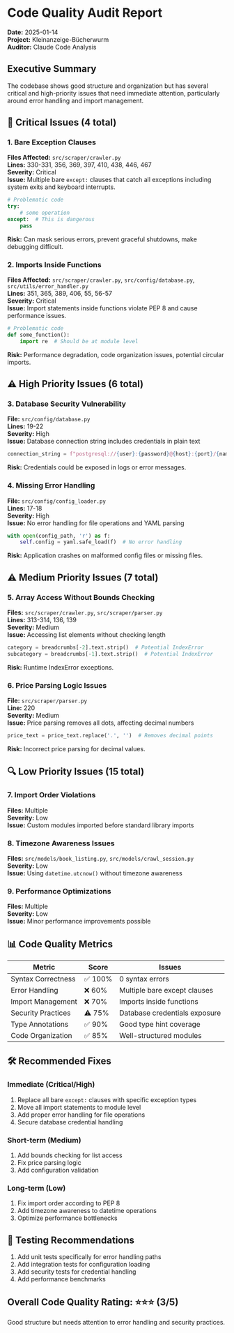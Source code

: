 # Code Quality Audit Report

**Date:** 2025-01-14  
**Project:** Kleinanzeige-Bücherwurm  
**Auditor:** Claude Code Analysis

## Executive Summary

The codebase shows good structure and organization but has several critical and high-priority issues that need immediate attention, particularly around error handling and import management.

## 🚨 Critical Issues (4 total)

### 1. Bare Exception Clauses
**Files Affected:** `src/scraper/crawler.py`  
**Lines:** 330-331, 356, 369, 397, 410, 438, 446, 467  
**Severity:** Critical  
**Issue:** Multiple bare `except:` clauses that catch all exceptions including system exits and keyboard interrupts.

```python
# Problematic code
try:
    # some operation
except:  # This is dangerous
    pass
```

**Risk:** Can mask serious errors, prevent graceful shutdowns, make debugging difficult.

### 2. Imports Inside Functions
**Files Affected:** `src/scraper/crawler.py`, `src/config/database.py`, `src/utils/error_handler.py`  
**Lines:** 351, 365, 389, 406, 55, 56-57  
**Severity:** Critical  
**Issue:** Import statements inside functions violate PEP 8 and cause performance issues.

```python
# Problematic code
def some_function():
    import re  # Should be at module level
```

**Risk:** Performance degradation, code organization issues, potential circular imports.

## ⚠️ High Priority Issues (6 total)

### 3. Database Security Vulnerability
**File:** `src/config/database.py`  
**Lines:** 19-22  
**Severity:** High  
**Issue:** Database connection string includes credentials in plain text

```python
connection_string = f"postgresql://{user}:{password}@{host}:{port}/{name}"
```

**Risk:** Credentials could be exposed in logs or error messages.

### 4. Missing Error Handling
**File:** `src/config/config_loader.py`  
**Lines:** 17-18  
**Severity:** High  
**Issue:** No error handling for file operations and YAML parsing

```python
with open(config_path, 'r') as f:
    self.config = yaml.safe_load(f)  # No error handling
```

**Risk:** Application crashes on malformed config files or missing files.

## ⚠️ Medium Priority Issues (7 total)

### 5. Array Access Without Bounds Checking
**Files:** `src/scraper/crawler.py`, `src/scraper/parser.py`  
**Lines:** 313-314, 136, 139  
**Severity:** Medium  
**Issue:** Accessing list elements without checking length

```python
category = breadcrumbs[-2].text.strip()  # Potential IndexError
subcategory = breadcrumbs[-1].text.strip()  # Potential IndexError
```

**Risk:** Runtime IndexError exceptions.

### 6. Price Parsing Logic Issues
**File:** `src/scraper/parser.py`  
**Line:** 220  
**Severity:** Medium  
**Issue:** Price parsing removes all dots, affecting decimal numbers

```python
price_text = price_text.replace('.', '')  # Removes decimal points
```

**Risk:** Incorrect price parsing for decimal values.

## 🔍 Low Priority Issues (15 total)

### 7. Import Order Violations
**Files:** Multiple  
**Severity:** Low  
**Issue:** Custom modules imported before standard library imports

### 8. Timezone Awareness Issues
**Files:** `src/models/book_listing.py`, `src/models/crawl_session.py`  
**Severity:** Low  
**Issue:** Using `datetime.utcnow()` without timezone awareness

### 9. Performance Optimizations
**Files:** Multiple  
**Severity:** Low  
**Issue:** Minor performance improvements possible

## 📊 Code Quality Metrics

| Metric | Score | Issues |
|--------|-------|---------|
| Syntax Correctness | ✅ 100% | 0 syntax errors |
| Error Handling | ❌ 60% | Multiple bare except clauses |
| Import Management | ❌ 70% | Imports inside functions |
| Security Practices | ⚠️ 75% | Database credentials exposure |
| Type Annotations | ✅ 90% | Good type hint coverage |
| Code Organization | ✅ 85% | Well-structured modules |

## 🛠️ Recommended Fixes

### Immediate (Critical/High)
1. Replace all bare `except:` clauses with specific exception types
2. Move all import statements to module level
3. Add proper error handling for file operations
4. Secure database credential handling

### Short-term (Medium)
1. Add bounds checking for list access
2. Fix price parsing logic
3. Add configuration validation

### Long-term (Low)
1. Fix import order according to PEP 8
2. Add timezone awareness to datetime operations
3. Optimize performance bottlenecks

## 🧪 Testing Recommendations

1. Add unit tests specifically for error handling paths
2. Add integration tests for configuration loading
3. Add security tests for credential handling
4. Add performance benchmarks

## Overall Code Quality Rating: ⭐⭐⭐ (3/5)

Good structure but needs attention to error handling and security practices.